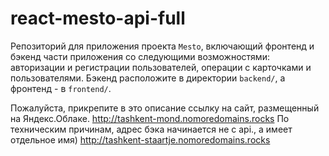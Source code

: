 # react-mesto-api-full
Репозиторий для приложения проекта `Mesto`, включающий фронтенд и бэкенд части приложения со следующими возможностями: авторизации и регистрации пользователей, операции с карточками и пользователями. Бэкенд расположите в директории `backend/`, а фронтенд - в `frontend/`. 
  
Пожалуйста, прикрепите в это описание ссылку на сайт, размещенный на Яндекс.Облаке.
http://tashkent-mond.nomoredomains.rocks 
По техническим причинам, адрес бэка начинается не с api., а имеет отдельное имя)
http://tashkent-staartje.nomoredomains.rocks